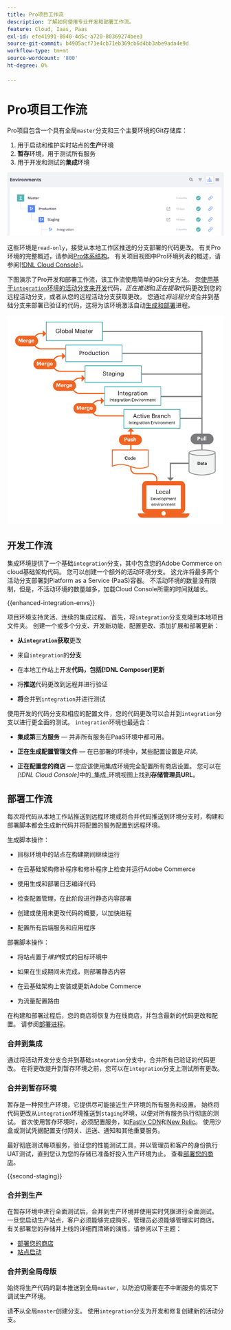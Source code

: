 ```yaml
---
title: Pro项目工作流
description: 了解如何使用专业开发和部署工作流。
feature: Cloud, Iaas, Paas
exl-id: efe41991-8940-4d5c-a720-80369274bee3
source-git-commit: b4905acf71e4cb71eb369cb6d4bb3abe9ada4e9d
workflow-type: tm+mt
source-wordcount: '800'
ht-degree: 0%

---
```


# Pro项目工作流

Pro项目包含一个具有全局`master`分支和三个主要环境的Git存储库：

1. 用于启动和维护实时站点的&#x200B;**生产**&#x200B;环境
1. **暂存**&#x200B;环境，用于测试所有服务
1. 用于开发和测试的&#x200B;**集成**&#x200B;环境

![专业环境列表](../../assets/pro-environments.png)

这些环境是`read-only`，接受从本地工作区推送的分支部署的代码更改。 有关Pro环境的完整概述，请参阅[Pro体系结构](pro-architecture.md)。 有关项目视图中Pro环境列表的概述，请参阅[[!DNL Cloud Console]](../project/overview.md#cloud-console)。

下图演示了Pro开发和部署工作流，该工作流使用简单的Git分支方法。 您[使用基于`integration`环境的活动分支来开发](#development-workflow)代码，_正在推送_&#x200B;和&#x200B;_正在提取_&#x200B;代码更改到您的远程活动分支，或者从您的远程活动分支获取更改。 您通过&#x200B;_将远程分支_&#x200B;合并到基础分支来部署已验证的代码，这将为该环境激活自动[生成和部署](#deployment-workflow)进程。

![专业体系结构开发工作流的高级视图](../../assets/pro-dev-workflow.png)

## 开发工作流

集成环境提供了一个基础`integration`分支，其中包含您的Adobe Commerce on cloud基础架构代码。 您可以创建一个额外的活动环境分支。 这允许将最多两个活动分支部署到Platform as a Service (PaaS)容器。 不活动环境的数量没有限制，但是，不活动环境的数量越多，加载Cloud Console所需的时间就越长。

{{enhanced-integration-envs}}

项目环境支持灵活、连续的集成过程。 首先，将`integration`分支克隆到本地项目文件夹。 创建一个或多个分支、开发新功能、配置更改、添加扩展和部署更新：

- **从`integration`获取**&#x200B;更改

- 来自`integration`的&#x200B;**分支**

- 在本地工作站上开发&#x200B;**代码，包括[!DNL Composer]更新**

- 将&#x200B;**推送**&#x200B;代码更改到远程并进行验证

- **将**&#x200B;合并到`integration`并进行测试

使用开发的代码分支和相应的配置文件，您的代码更改可以合并到`integration`分支以进行更全面的测试。 `integration`环境也最适合：

- **集成第三方服务** — 并非所有服务在PaaS环境中都可用。

- **正在生成配置管理文件** — 在已部署的环境中，某些配置设置是&#x200B;_只读_。

- **正在配置您的商店** — 您应该使用集成环境完全配置所有商店设置。 您可以在&#x200B;_[!DNL Cloud Console]_&#x200B;中的_&#x200B;集成&#x200B;_环境视图上找到&#x200B;**存储管理员URL**。

## 部署工作流

每次将代码从本地工作站推送到远程环境或将合并代码推送到环境分支时，构建和部署脚本都会生成新代码并将配置的服务配置到远程环境。

生成脚本操作：

- 目标环境中的站点在构建期间继续运行

- 在云基础架构修补程序和修补程序上检查并运行Adobe Commerce

- 使用生成和部署日志编译代码

- 检查配置管理，在此阶段进行静态内容部署

- 创建或使用未更改代码的概要，以加快进程

- 配置所有后端服务和应用程序

部署脚本操作：

- 将站点置于&#x200B;_维护_&#x200B;模式的目标环境中

- 如果在生成期间未完成，则部署静态内容

- 在云基础架构上安装或更新Adobe Commerce

- 为流量配置路由

在构建和部署过程后，您的商店将恢复为在线商店，并包含最新的代码更改和配置。 请参阅[部署进程](../deploy/process.md)。

### 合并到集成

通过将活动开发分支合并到基础`integration`分支中，合并所有已验证的代码更改。 在将更改提升到暂存环境之前，您可以在`integration`分支上测试所有更改。

### 合并到暂存环境

暂存是一种预生产环境，它提供尽可能接近生产环境的所有服务和设置。 始终将代码更改从`integration`环境推送到`staging`环境，以便对所有服务执行彻底的测试。 首次使用暂存环境时，必须配置服务，如[Fastly CDN](../cdn/fastly.md)和[New Relic](../monitor/new-relic-service.md)。 使用沙盒或测试凭据配置支付网关、运送、通知和其他重要服务。

最好彻底测试每项服务，验证您的性能测试工具，并以管理员和客户的身份执行UAT测试，直到您认为您的存储已准备好投入生产环境为止。 查看[部署您的商店](../deploy/staging-production.md)。

{{second-staging}}

### 合并到生产

在暂存环境中进行全面测试后，合并到生产环境并使用实时凭据进行全面测试。 一旦您启动生产站点，客户必须能够完成购买，管理员必须能够管理实时商店。 有关部署您的存储并上线的详细而清晰的演练，请参阅以下主题：

- [部署您的商店](../deploy/staging-production.md)
- [站点启动](../launch/overview.md)

### 合并到全局母版

始终将生产代码的副本推送到全局`master`，以防迫切需要在不中断服务的情况下调试生产环境。

请&#x200B;**不**&#x200B;从全局`master`创建分支。 使用`integration`分支为开发和修复创建新的活动分支。

